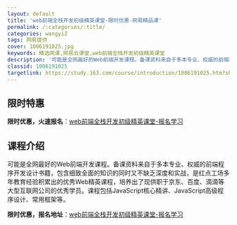 ```yaml
---
layout: default
title: 'web前端全栈开发初级精英课堂-限时优惠-网易精品课'
permalink: /:categories/:title/
categories: wangyi2
tags: 网易提供
cover: 1006191025.jpg
keywords: 精选网课,网易云课堂,web前端全栈开发初级精英课堂
description: '可能是全网最好的Web前端开发课程。备课资料来自于多本专业、权威的前端程序开发设计书籍，包含细致全面的知识的同时又不缺乏'
classid: 1006191025
targetlink: https://study.163.com/course/introduction/1006191025.htm?share=1&shareId=1025206652&utm_campaign=share&utm_medium=iphoneShare&utm_source=&utm_u=1025206652
---
```


## 限时特惠

**限时优惠，火速报名**：[web前端全栈开发初级精英课堂-报名学习](https://study.163.com/course/introduction/1006191025.htm?share=1&shareId=1025206652&utm_campaign=share&utm_medium=iphoneShare&utm_source=&utm_u=1025206652)

## 课程介绍

可能是全网最好的Web前端开发课程。备课资料来自于多本专业、权威的前端程序开发设计书籍，包含细致全面的知识的同时又不缺乏深度和实战，是红点工场多年教育经验积累出的优秀Web精英课程，培养出了现供职于京东、百度、滴滴等大型互联网公司的优秀学员。课程包括JavaScript核心精讲、JavaScript高级程序设计、常用框架等。

**限时优惠，报名地址**：[web前端全栈开发初级精英课堂-报名学习](https://study.163.com/course/introduction/1006191025.htm?share=1&shareId=1025206652&utm_campaign=share&utm_medium=iphoneShare&utm_source=&utm_u=1025206652)

